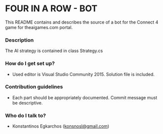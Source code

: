 # FOUR IN A ROW - BOT #

This README contains and describes the source of a bot for the Connect 4 game for theaigames.com portal.

### Description ###

The AI strategy is contained in class Strategy.cs

### How do I get set up? ###

* Used editor is Visual Studio Community 2015. Solution file is included.

### Contribution guidelines ###

* Each part should be appropriately documented. Commit message must be descriptive.

### Who do I talk to? ###

* Konstantinos Egkarchos (konsnosl@gmail.com)